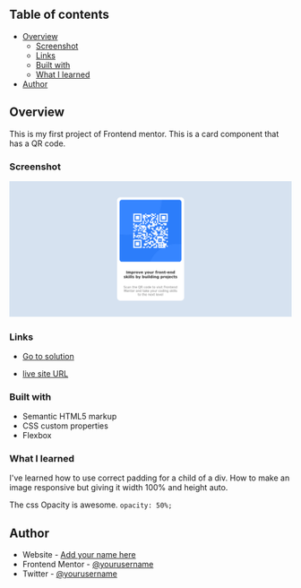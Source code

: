 ## Table of contents

- [Overview](#overview)
  - [Screenshot](#screenshot)
  - [Links](#links)
  - [Built with](#built-with)
  - [What I learned](#what-i-learned)
- [Author](#author)

## Overview

This is my first project of Frontend mentor. This is a card component that has a QR code.

### Screenshot

![](./images/Qr_code_ss.png)

### Links

- [Go to solution](https://github.com/sajid-munawar/FrontendMentor_projects/tree/main/qr-code-component-main)

- [live site URL](https://qr_code.surge.sh/)

### Built with

- Semantic HTML5 markup
- CSS custom properties
- Flexbox

### What I learned

I've learned how to use correct padding for a child of a div. How to make an image responsive but giving it width 100% and height auto.

The css Opacity is awesome.
`opacity: 50%;`

## Author

- Website - [Add your name here](https://www.your-site.com)
- Frontend Mentor - [@yourusername](https://www.frontendmentor.io/profile/sajid-munawar)
- Twitter - [@yourusername](https://www.twitter.com/yourusername)
